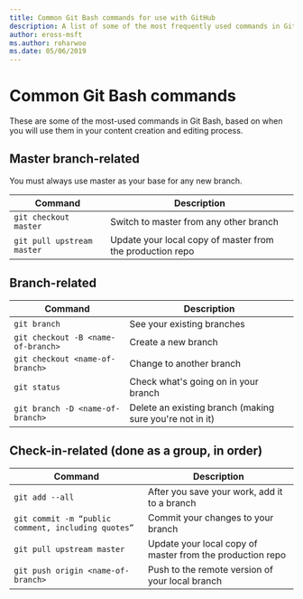 ```yaml
---
title: Common Git Bash commands for use with GitHub
description: A list of some of the most frequently used commands in Git Bash when working with GitHub. 
author: eross-msft
ms.author: roharwoo
ms.date: 05/06/2019
---
```


# Common Git Bash commands

These are some of the most-used commands in Git Bash, based on when you will use them in your content creation and editing process.

## Master branch-related

You must always use master as your base for any new branch.

| Command | Description |
|---------|-------------|
| `git checkout master` | Switch to master from any other branch |
| `git pull upstream master` | Update your local copy of master from the production repo |

## Branch-related

| Command | Description |
|---------|-------------|
| `git branch` | See your existing branches |
| `git checkout -B <name-of-branch>` | Create a new branch |
| `git checkout <name-of-branch>` | Change to another branch |
| `git status` | Check what's going on in your branch |
| `git branch -D <name-of-branch>` | Delete an existing branch (making sure you're not in it) |

## Check-in-related (done as a group, in order)

| Command | Description |
|---------|-------------|
| `git add --all` | After you save your work, add it to a branch |
| `git commit -m “public comment, including quotes”` | Commit your changes to your branch |
| `git pull upstream master` | Update your local copy of master from the production repo |
| `git push origin <name-of-branch>` | Push to the remote version of your local branch |
